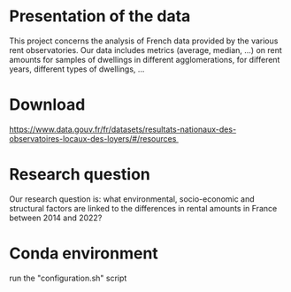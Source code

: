 # Presentation of the data
This project concerns the analysis of French data provided by the various rent observatories. Our data includes metrics (average, median, ...) on rent amounts for samples of dwellings in different agglomerations, for different years, different types of dwellings, ...

# Download 
https://www.data.gouv.fr/fr/datasets/resultats-nationaux-des-observatoires-locaux-des-loyers/#/resources 

# Research question
Our research question is: what environmental, socio-economic and structural factors are linked to the differences in rental amounts in France between 2014 and 2022?​

# Conda environment 
run the "configuration.sh" script